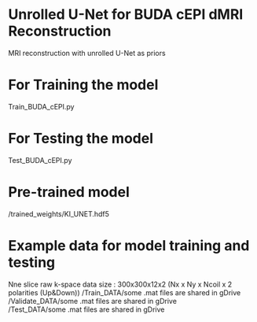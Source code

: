 # Unrolled U-Net for BUDA cEPI dMRI Reconstruction
MRI reconstruction with unrolled U-Net as priors
# For Training the model
Train_BUDA_cEPI.py
# For Testing the model
Test_BUDA_cEPI.py
# Pre-trained model
/trained_weights/KI_UNET.hdf5
# Example data for model training and testing
Nne slice raw k-space data size : 300x300x12x2 (Nx x Ny x Ncoil x 2 polarities (Up&Down))
/Train_DATA/some .mat files are shared in gDrive\
/Validate_DATA/some .mat files are shared in gDrive\
/Test_DATA/some .mat files are shared in gDrive
